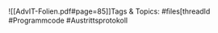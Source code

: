 
![[AdvIT-Folien.pdf#page=85]]Tags & Topics:
   #ﬁles[threadId
   #Programmcode
   #Austrittsprotokoll